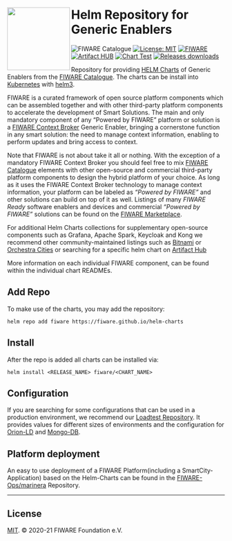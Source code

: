 # Helm Repository for <img src="https://fiware.github.io//catalogue/img/fiware-black.png" width="145" align="left"> Generic Enablers

![FIWARE Catalogue](https://nexus.lab.fiware.org/repository/raw/public/badges/chapters/deployment-tools.svg)
[![License: MIT](https://img.shields.io/github/license/FIWARE/helm-charts.svg)](https://opensource.org/licenses/MIT)
[![FIWARE](https://nexus.lab.fiware.org/repository/raw/public/badges/stackoverflow/fiware.svg)](https://stackoverflow.com/questions/tagged/fiware)
<br/>
[![Artifact HUB](https://img.shields.io/endpoint?url=https://artifacthub.io/badge/repository/fiware)](https://artifacthub.io/packages/search?repo=fiware)
[![Chart Test](https://github.com/FIWARE/helm-charts/workflows/Chart%20Test/badge.svg)](https://github.com/fiware/helm-charts/commits/main)
[![Releases downloads](https://img.shields.io/github/downloads/fiware/helm-charts/total.svg)](https://github.com/fiware/helm-charts/releases)


Repository for providing [HELM Charts](https://helm.sh/) of Generic Enablers from the [FIWARE Catalogue](https://github.com/FIWARE/catalogue). The 
charts can be install into  [Kubernetes](https://kubernetes.io/) with [helm3](https://helm.sh/docs/).

FIWARE is a curated framework of open source platform components which can be assembled together and with other third-party platform components to
accelerate the development of Smart Solutions. The main and only mandatory component of any “Powered by FIWARE” platform or solution is a 
[FIWARE Context Broker](https://github.com/FIWARE/catalogue/blob/master/core/README.md) Generic Enabler, bringing a cornerstone function in any smart 
solution: the need to manage context information, enabling to perform updates and bring access to context.

Note that FIWARE is not about take it all or nothing. With the exception of a mandatory FIWARE Context Broker you should feel free to 
mix [FIWARE Catalogue](https://github.com/FIWARE/catalogue) elements with other open-source and commercial third-party platform components to 
design the hybrid platform of your choice. As long as it uses the FIWARE Context Broker technology to manage context information, your platform 
can be labeled as _“Powered by FIWARE”_  and other solutions can build on top of it as well. Listings of many _FIWARE Ready_ software enablers
and devices and commercial _“Powered by FIWARE”_ solutions can be found on the [FIWARE Marketplace](http://marketplace.fiware.org/).

For additional Helm Charts collections for supplementary open-source components such as Grafana, Apache Spark, Keycloak and Kong we recommend other 
community-maintained listings such as [Bitnami](https://github.com/bitnami/charts/tree/master/bitnami) or [Orchestra Cities](https://github.com/orchestracities/charts)
or searching for a specific helm chart on [Artifact Hub](https://artifacthub.io/packages/search?page=1&kind=0) 

More information on each individual FIWARE component, can be found within the individual chart READMEs.

## Add Repo

To make use of the charts, you may add the repository: 

```console
helm repo add fiware https://fiware.github.io/helm-charts
```

## Install

After the repo is added all charts can be installed via:

```console
helm install <RELEASE_NAME> fiware/<CHART_NAME>
```

## Configuration

If you are searching for some configurations that can be used in a production environment, we recommend our [Loadtest Repository](https://github.com/FIWARE/orion-loadtest). It provides values for different sizes of environments and the configuration for [Orion-LD](https://github.com/FIWARE/context.Orion-LD) and [Mongo-DB](https://www.mongodb.com/).

## Platform deployment

An easy to use deployment of a FIWARE Platform(including a SmartCity-Application) based on the Helm-Charts can be found in the [FIWARE-Ops/marinera](https://github.com/FIWARE-Ops/marinera) Repository.

---

## License

[MIT](./LICENSE). © 2020-21 FIWARE Foundation e.V.
